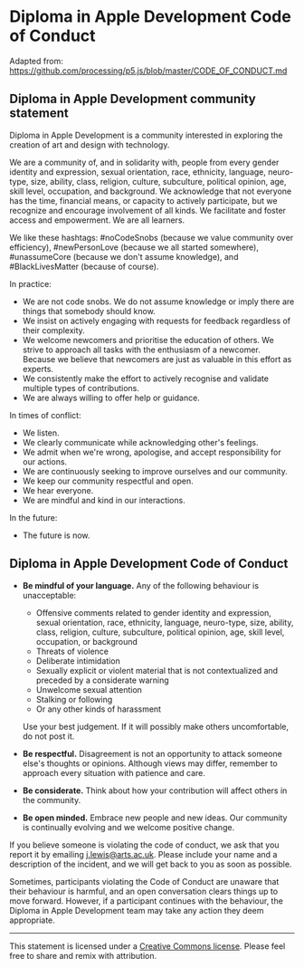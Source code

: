 # Diploma in Apple Development Code of Conduct

Adapted from: <https://github.com/processing/p5.js/blob/master/CODE_OF_CONDUCT.md>

## Diploma in Apple Development community statement

Diploma in Apple Development is a community interested in exploring the creation of art and design with technology.

We are a community of, and in solidarity with, people from every gender identity and expression, sexual orientation, race, ethnicity, language, neuro-type, size, ability, class, religion, culture, subculture, political opinion, age, skill level, occupation, and background. We acknowledge that not everyone has the time, financial means, or capacity to actively participate, but we recognize and encourage involvement of all kinds. We facilitate and foster access and empowerment. We are all learners.

We like these hashtags: #noCodeSnobs (because we value community over efficiency), #newPersonLove (because we all started somewhere), #unassumeCore (because we don't assume knowledge), and #BlackLivesMatter (because of course).

In practice:

- We are not code snobs. We do not assume knowledge or imply there are things that somebody should know.
- We insist on actively engaging with requests for feedback regardless of their complexity.
- We welcome newcomers and prioritise the education of others. We strive to approach all tasks with the enthusiasm of a newcomer. Because we believe that newcomers are just as valuable in this effort as experts.
- We consistently make the effort to actively recognise and validate multiple types of contributions.
- We are always willing to offer help or guidance.

In times of conflict:

- We listen.
- We clearly communicate while acknowledging other's feelings.
- We admit when we're wrong, apologise, and accept responsibility for our actions.
- We are continuously seeking to improve ourselves and our community.
- We keep our community respectful and open.
- We hear everyone.
- We are mindful and kind in our interactions.

In the future:

- The future is now.

## Diploma in Apple Development Code of Conduct

- **Be mindful of your language.** Any of the following behaviour is unacceptable:

  - Offensive comments related to gender identity and expression, sexual orientation, race, ethnicity, language, neuro-type, size, ability, class, religion, culture, subculture, political opinion, age, skill level, occupation, or background
  - Threats of violence
  - Deliberate intimidation
  - Sexually explicit or violent material that is not contextualized and preceded by a considerate warning
  - Unwelcome sexual attention
  - Stalking or following
  - Or any other kinds of harassment

  Use your best judgement. If it will possibly make others uncomfortable, do not post it.

- **Be respectful.** Disagreement is not an opportunity to attack someone else's thoughts or opinions. Although views may differ, remember to approach every situation with patience and care.
- **Be considerate.** Think about how your contribution will affect others in the community.
- **Be open minded.** Embrace new people and new ideas. Our community is continually evolving and we welcome positive change.

If you believe someone is violating the code of conduct, we ask that you report it by emailing [j.lewis@arts.ac.uk](mailto:j.lewis@arts.ac.uk). Please include your name and a description of the incident, and we will get back to you as soon as possible.

Sometimes, participants violating the Code of Conduct are unaware that their behaviour is harmful, and an open conversation clears things up to move forward. However, if a participant continues with the behaviour, the Diploma in Apple Development team may take any action they deem appropriate.

---

This statement is licensed under a [Creative Commons license](https://creativecommons.org/licenses/by-sa/4.0/). Please feel free to share and remix with attribution.
